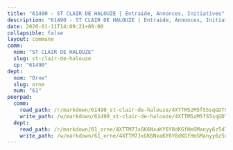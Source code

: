 ```yaml
---
title: "61490 - ST CLAIR DE HALOUZE | Entraide, Annonces, Initiatives"
description: "61490 - ST CLAIR DE HALOUZE | Entraide, Annonces, Initiatives"
date: 2020-01-11T14:09:21+09:00
collapsible: false
layout: commune
comm:
  nom: "ST CLAIR DE HALOUZE"
  slug: st-clair-de-halouze
  cp: "61490"
dept:
  nom: "Orne"
  slug: orne
  num: "61"
peerpad:
  comm:
    read_path: /r/markdown/61490_st-clair-de-halouze/4XTTM5zM5fS5sqGDT9BS2nsKEPvJRsPZcEqcsisw8iTW3kHv3
    write_path: /w/markdown/61490_st-clair-de-halouze/4XTTM5zM5fS5sqGDT9BS2nsKEPvJRsPZcEqcsisw8iTW3kHv3-K3TgUykQUwRVRCboUDJCGEPtJRT6uViUeVixQ5cvgHzwKvvxgxVstv8yWtN7tcXQNC7PZRkT7fdcmiM77qScyopQehKaJgK3xaqRwcX7BUqJXCdg1qkEDkJJGCie1BJNYF4sY5DV
  dept:
    read_path: /r/markdown/61_orne/4XTTM7JxGK6NxaKY6Y8dKGfHmSManyy6z5d78TaTcUn3zJjy6
    write_path: /w/markdown/61_orne/4XTTM7JxGK6NxaKY6Y8dKGfHmSManyy6z5d78TaTcUn3zJjy6-K3TgUN9f9h2Fmk7w15QXNPtmJYWWDYEB4sLb6BW46ErzRh2NG4TmnnXd3GJfJ3dVSNBE8WudjKbLAy4CD2mQTtYeoUAUzvKztzGsCxcQ4ezpe7WGMgkNubsBkL3vV47Zushr5DqN
---
```


